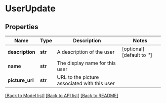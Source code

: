 # UserUpdate

## Properties
Name | Type | Description | Notes
------------ | ------------- | ------------- | -------------
**description** | **str** | A description of the user | [optional] [default to '']
**name** | **str** | The display name for this user | 
**picture_url** | **str** | URL to the picture associated with this user | 

[[Back to Model list]](../README.md#documentation-for-models) [[Back to API list]](../README.md#documentation-for-api-endpoints) [[Back to README]](../README.md)



